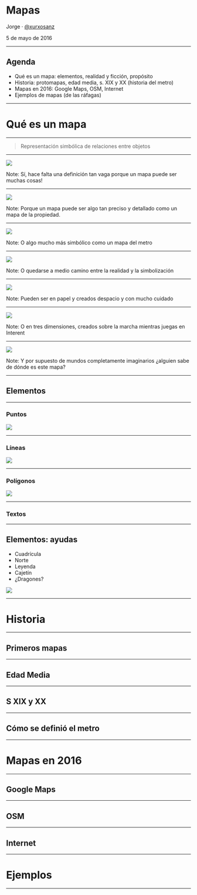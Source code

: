 Mapas
============

Jorge · [@xurxosanz](http://twitter.com/xurxosanz)

5 de mayo de 2016

___

## Agenda

* Qué es un mapa: elementos, realidad y ficción, propósito
* Historia: protomapas, edad media, s. XIX y XX (historia del metro)
* Mapas en 2016: Google Maps, OSM, Internet
* Ejemplos de mapas (de las ráfagas)

---

# Qué es un mapa
___

> Representación simbólica de relaciones entre objetos
___

![](imgs/dog-wat.gif)

Note:
Sí, hace falta una definición tan vaga porque un mapa puede ser muchas cosas!
___

![](imgs/mapa-catastral.gif)

Note:
Porque un mapa puede ser algo tan preciso y detallado como un
mapa de la propiedad.
___

![](imgs/tube-map.gif)

Note:
O algo mucho más simbólico como un mapa del metro
___

![](imgs/cartograma.jpg)

Note:
O quedarse a medio camino entre la realidad y la simbolización
___

![](imgs/cartografos-70s.jpg)

Note:
Pueden ser en papel y creados despacio y con mucho cuidado
___

![](imgs/sim-city.jpg)

Note:
O en tres dimensiones, creados sobre la marcha mientras juegas en Interent
___

![](imgs/got.png)

Note:
Y por supuesto de mundos completamente imaginarios
¿alguien sabe de dónde es este mapa?
___

## Elementos
___

### Puntos

![](imgs/elements-points.png)
___

### Líneas

![](imgs/elements-lines.png)
___

### Polígonos

![](imgs/elements-polygons.png)
___

### Textos


___

## Elementos: ayudas

* Cuadrícula
* Norte
* Leyenda
* Cajetín
* ¿Dragones?

<img src="imgs/south-south.gif" />


---

# Historia

___

## Primeros mapas

___

## Edad Media

___

## S XIX y XX

___

## Cómo se definió el metro

---

# Mapas en 2016

___

## Google Maps

___

## OSM
___

## Internet

---

# Ejemplos


---